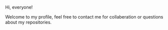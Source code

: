 Hi, everyone!

Welcome to my profile, feel free to contact me for collaberation or questions about my repositories.
